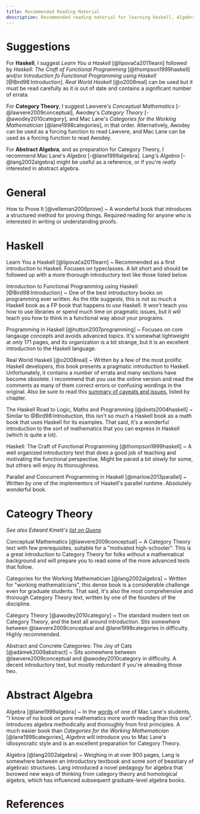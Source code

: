```yaml
---
title: Recommended Reading Material
description: Recommended reading material for learning Haskell, Algebra, Category Theory, etc.
---
```


# Suggestions

For **Haskell**, I suggest *Learn You a Haskell* [@lipovača2011learn]
followed by *Haskell: The Craft of Functional Programming* [@thompson1999haskell]
and/or *Introduction fo Functional Programming using Haskell* [@Bird98:Introduction].
*Real World Haskell* [@o2008real] can be used but it must be read carefully as it is out of date and contains a significant number of errata.

For **Category Theory**, I suggest Lawvere's *Conceptual Mathematics* [-@lawvere2009conceptual], Awodey's *Category Theory* [-@awodey2010category],
and Mac Lane's *Categories for the Working Mathematician* [@lane1998categories], in that order.
Alternatively, Awodey can be used as a forcing function to read Lawvere, and Mac Lane can be used as a forcing function to read Awodey.

For **Abstract Algebra**, and as preparation for Category Theory, I recommend Mac&nbsp;Lane's *Algebra* [-@lane1999algebra].
Lang's *Algebra* [-@lang2002algebra] might be useful as a reference, or if you're *really* interested in abstract algebra.

# General

How to Prove It [@velleman2006prove]
  ~ A wonderful book that introduces a structured method for proving things.
    Required reading for anyone who is interested in writing or understanding proofs.

# Haskell

Learn You a Haskell [@lipovača2011learn]
  ~ Recommended as a first introduction to Haskell. Focuses on typeclasses.
    A bit short and should be followed up with a more thorough introductory text like those listed below.

Introduction to Functional Programming using Haskell [@Bird98:Introduction]
  ~ One of the best introductory books on programming ever written.
    As the title suggests, this is not so much a Haskell book as a FP book that happens to *use* Haskell.
    It won't teach you how to use libraries or spend much time on pragmatic issues,
    but it *will* teach you how to think in a functional way about your programs.

Programming in Haskell [@hutton2007programming]
  ~ Focuses on core langauge concepts and avoids advanced topics.
    It's somewhat lightweight at only 171 pages, and its organization is a bit strange,
    but it is an excellent introduction to the Haskell language.

Real World Haskell [@o2008real]
  ~ Written by a few of the most prolific Haskell developers, this book presents a pragmatic introduction to Haskell.
    Unfortunately, it contains a number of errata and many sections have become obsolete.
    I recommend that you use the online version and read the comments as many of them correct errors or confusing wordings in the original.
    Also be sure to read this [summary of caveats and issues][caveats], listed by chapter.

The Haskell Road to Logic, Maths and Programming [@doets2004haskell]
  ~ Similar to @Bird98:Introduction, this isn't so much a Haskell book as a math book that uses Haskell for its examples.
    That said, it's a wonderful introduction to the sort of mathematics that you can express in Haskell (which is quite a lot).

Haskell: The Craft of Functional Programming [@thompson1999haskell]
  ~ A well organized introductory text that does a good job of teaching and motivating the functional perspective.
    Might be paced a bit slowly for some, but others will enjoy its thoroughness.

Parallel and Concurrent Programming in Haskell [@marlow2013parallel]
  ~ Written by one of the implementors of Haskell's parallel runtime. Absolutely wonderful book.

[caveats]: http://stackoverflow.com/a/23733494/2225384

# Cateogry Theory

*See also Edward Kmett's [list on Quora][ed].*

[ed]: http://www.quora.com/Category-Theory/What-is-the-best-textbook-for-Category-theory

Conceptual Mathematics [@lawvere2009conceptual]
  ~ A Category Theory text with few prerequisites, suitable for a "motivated high-schooler".
    This is a great introduction to Category Theory for folks without a mathematical background
    and will prepare you to read some of the more advanced texts that follow.

Categories for the Working Mathematician [@lang2002algebra]
  ~ Written for "working mathematicians", this dense book is a considerable challenge even for graduate students.
    That said, it's also the most comprehensive and thorough Category Theory text, written by one of the founders of the discipline.

Category Theory [@awodey2010category]
  ~ The standard modern text on Category Theory, and the best all around introduction.
    Sits somewhere between @lawvere2009conceptual and @lane1998categories in difficulty.
    Highly recommended.

Abstract and Concrete Categories: The Joy of Cats [@adámek2009abstract]
  ~ Sits somewhere between @lawvere2009conceptual and @awodey2010category in difficulty.
    A decent introductory text, but mostly redundant if you're alreading those two.

# Abstract Algebra

Algebra [@lane1999algebra]
  ~ In the [words] of one of Mac Lane's students, "I know of no book on pure mathematics more worth reading than this one".
    Introduces algebra methodically and thoroughly from first principles.
    A much easier book than *Categories for the Working Mathematician* [@lane1998categories],
    *Algebra* will introduce you to Mac Lane's idiosyncratic style and is an excellent preparation for Category Theory.

Algebra [@lang2002algebra]
  ~ Weighing in at over 900 pages, Lang is somewhere between an introductory textbook and some sort of beastiary of algebraic structures.
    Lang introduced a novel pedagogy for algebra that borowed new ways of thinking from category theory and homological algebra,
    which has influenced subsequent graduate-level algebra books.

[words]: http://www.amazon.com/review/R2MHDPXKDJRWA2/ref=cm_cr_dp_cmt?ie=UTF8&ASIN=0821816462&nodeID=283155&store=books

# References

